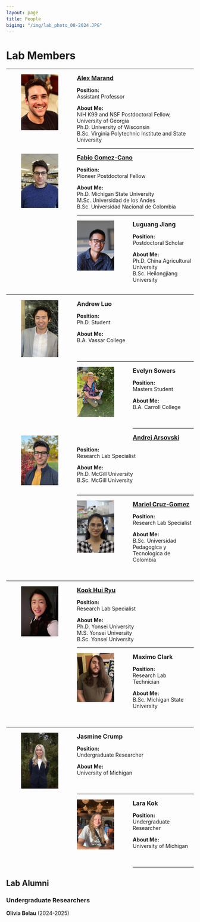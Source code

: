 ```yaml
---
layout: page
title: People
bigimg: "/img/lab_photo_08-2024.JPG"
---
```


# Lab Members

---
<p align="justify">
<figure>
<div style="float: left; padding-right: 50px; padding-bottom: 50px">
	<img src="/img/people_photos/alex.jpg" width="100" alt="" align="left">
</div>
</figure>
</p>

<span style="font-size:16px;">**[Alex Marand](https://scholar.google.com/citations?hl=en&user=_bYW4UkAAAAJ)**</span>

**Position:**\
Assistant Professor

**About Me:**\
NIH K99 and NSF Postdoctoral Fellow, University of Georgia\
Ph.D. University of Wisconsin\
B.Sc. Virginia Polytechnic Institute and State University

---

<p align="justify">
<figure>
<div style="float: left; padding-right: 50px; padding-bottom: 50px">
	<img src="/img/people_photos/Fabio.jpg" width="100" alt="" align="left">
</div>
</figure>
</p>

<span style="font-size:16px;">**[Fabio Gomez-Cano](https://scholar.google.com/citations?user=iQ5p-UYAAAAJ&hl=en&oi=ao)**</span>

**Position:**\
Pioneer Postdoctoral Fellow

**About Me:**\
Ph.D. Michigan State University\
M.Sc. Universidad de los Andes\
B.Sc. Universidad Nacional de Colombia

---

<p align="justify">
<figure>
<div style="float: left; padding-right: 50px; padding-bottom: 50px">
	<img src="/img/people_photos/Luguang.jpg" width="100" alt="" align="left">
</div>
</figure>
</p>

<span style="font-size:16px;">**Luguang Jiang**</span>

**Position:**\
Postdoctoral Scholar

**About Me:**\
Ph.D. China Agricultural University\
B.Sc. Heilongjiang University\
<br />

---

<p align="justify">
<figure>
<div style="float: left; padding-right: 50px; padding-bottom: 50px">
	<img src="/img/people_photos/Andrew_Luo.jpg" width="100" alt="" align="left">
</div>
</figure>
</p>

<span style="font-size:16px;">**Andrew Luo**</span>

**Position:**\
Ph.D. Student

**About Me:**\
B.A. Vassar College\
<br />
<br />

---

<p align="justify">
<figure>
<div style="float: left; padding-right: 50px; padding-bottom: 50px">
	<img src="/img/people_photos/Evelyn.jpeg" width="100" alt="" align="left">
</div>
</figure>
</p>

<span style="font-size:16px;">**Evelyn Sowers**</span>

**Position:**\
Masters Student

**About Me:**\
B.A. Carroll College\
<br />
<br />

---

<p align="justify">
<figure>
<div style="float: left; padding-right: 50px; padding-bottom: 50px">
	<img src="/img/people_photos/Andrej.jpg" width="100" alt="" align="left">
</div>
</figure>
</p>

<span style="font-size:16px;">**[Andrej Arsovski](https://scholar.google.com/citations?user=OhI1OF8AAAAJ&hl=en)**</span>

**Position:**\
Research Lab Specialist

**About Me:**\
Ph.D. McGill University\
B.Sc. McGill University\
<br />

---

<p align="justify">
<figure>
<div style="float: left; padding-right: 50px; padding-bottom: 50px">
	<img src="/img/people_photos/Mariel.jpg" width="100" alt="" align="left">
</div>
</figure>
</p>

<span style="font-size:16px;">**[Mariel Cruz-Gomez](https://scholar.google.com/citations?hl=en&user=yO8JCWgAAAAJ)**</span>

**Position:**\
Research Lab Specialist

**About Me:**\
B.Sc. Universidad Pedagogica y Tecnologica de Colombia\
<br />
<br />

---

<p align="justify">
<figure>
<div style="float: left; padding-right: 50px; padding-bottom: 50px">
	<img src="/img/people_photos/Cookie.jpg" width="100" alt="" align="left">
</div>
</figure>
</p>

<span style="font-size:16px;">**[Kook Hui Ryu](https://scholar.google.com/citations?user=UQqHCEgAAAAJ&hl=en&oi=ao)**</span>

**Position:**\
Research Lab Specialist

**About Me:**\
Ph.D. Yonsei University\
M.S. Yonsei University\
B.Sc. Yonsei University

---


<p align="justify">
<figure>
<div style="float: left; padding-right: 50px; padding-bottom: 50px">
	<img src="/img/people_photos/Maximo.jpeg" width="100" alt="" align="left">
</div>
</figure>
</p>

<span style="font-size:16px;">**Maximo Clark**</span>

**Position:**\
Research Lab Technician

**About Me:**\
B.Sc. Michigan State University\
<br />
<br />

---

<p align="justify">
<figure>
<div style="float: left; padding-right: 50px; padding-bottom: 50px">
	<img src="/img/people_photos/Jasmine.jpeg" width="100" alt="" align="left">
</div>
</figure>
</p>

<span style="font-size:16px;">**Jasmine Crump**</span>

**Position:**\
Undergraduate Researcher

**About Me:**\
University of Michigan\
<br />
<br />

---

<p align="justify">
<figure>
<div style="float: left; padding-right: 50px; padding-bottom: 50px">
	<img src="/img/people_photos/Lara.jpg" width="100" alt="" align="left">
</div>
</figure>
</p>

<span style="font-size:16px;">**Lara Kok**</span>

**Position:**\
Undergraduate Researcher

**About Me:**\
University of Michigan\
<br />
<br />

---

## Lab Alumni

### Undergraduate Researchers
**Olivia Belau** (2024-2025)
